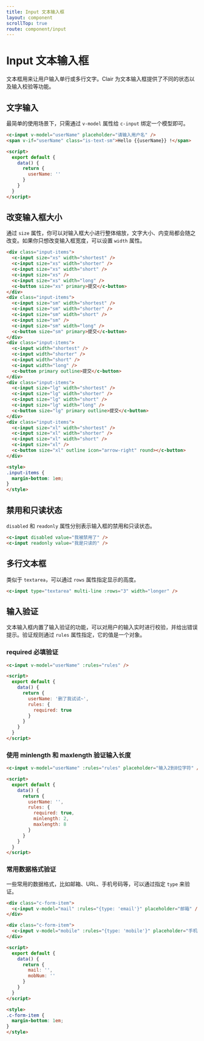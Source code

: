 ```yaml
---
title: Input 文本输入框
layout: component
scrollTop: true
route: component/input
---
```


# Input 文本输入框

文本框用来让用户输入单行或多行文字。Clair 为文本输入框提供了不同的状态以及输入校验等功能。

## 文字输入

最简单的使用场景下，只需通过 `v-model` 属性给 `c-input` 绑定一个模型即可。

```html
<c-input v-model="userName" placeholder="请输入用户名" />
<span v-if="userName" class="is-text-sm">Hello {{userName}} !</span>

<script>
  export default {
    data() {
      return {
        userName: ''
      }
    }
  }
</script>
```

## 改变输入框大小

通过 `size` 属性，你可以对输入框大小进行整体缩放，文字大小、内变局都会随之改变。如果你只想改变输入框宽度，可以设置 `width` 属性。

```html
<div class="input-items">
  <c-input size="xs" width="shortest" />
  <c-input size="xs" width="shorter" />
  <c-input size="xs" width="short" />
  <c-input size="xs" />
  <c-input size="xs" width="long" />
  <c-button size="xs" primary>提交</c-button>
</div>
<div class="input-items">
  <c-input size="sm" width="shortest" />
  <c-input size="sm" width="shorter" />
  <c-input size="sm" width="short" />
  <c-input size="sm" />
  <c-input size="sm" width="long" />
  <c-button size="sm" primary>提交</c-button>
</div>
<div class="input-items">
  <c-input width="shortest" />
  <c-input width="shorter" />
  <c-input width="short" />
  <c-input width="long" />
  <c-button primary outline>提交</c-button>
</div>
<div class="input-items">
  <c-input size="lg" width="shortest" />
  <c-input size="lg" width="shorter" />
  <c-input size="lg" width="short" />
  <c-input size="lg" width="long" />
  <c-button size="lg" primary outline>提交</c-button>
</div>
<div class="input-items">
  <c-input size="xl" width="shortest" />
  <c-input size="xl" width="shorter" />
  <c-input size="xl" width="short" />
  <c-input size="xl" />
  <c-button size="xl" outline icon="arrow-right" round></c-button>
</div>

<style>
.input-items {
  margin-bottom: 1em;
}
</style>
```

## 禁用和只读状态

`disabled` 和 `readonly` 属性分别表示输入框的禁用和只读状态。

```html
<c-input disabled value="我被禁用了" />
<c-input readonly value="我是只读的" />
```

## 多行文本框

类似于 `textarea`，可以通过 `rows` 属性指定显示的高度。

```html
<c-input type="textarea" multi-line :rows="3" width="longer" />
```

## 输入验证


文本输入框内置了输入验证的功能，可以对用户的输入实时进行校验，并给出错误提示。验证规则通过 `rules` 属性指定，它的值是一个对象。

### required 必填验证

```html
<c-input v-model="userName" :rules="rules" />

<script>
  export default {
    data() {
      return {
        userName: '删了我试试~',
        rules: {
          required: true
        }
      }
    }
  }
</script>
```

### 使用 minlength 和 maxlength 验证输入长度

```html
<c-input v-model="userName" :rules="rules" placeholder="输入2到8位字符" />

<script>
  export default {
    data() {
      return {
        userName: '',
        rules: {
          required: true,
          minlength: 2,
          maxlength: 8
        }
      }
    }
  }
</script>
```

### 常用数据格式验证

一些常用的数据格式，比如邮箱、URL、手机号码等，可以通过指定 `type` 来验证。

```html
<div class="c-form-item">
  <c-input v-model="mail" :rules="{type: 'email'}" placeholder="邮箱" />
</div>

<div class="c-form-item">
  <c-input v-model="mobile" :rules="{type: 'mobile'}" placeholder="手机号" />
</div>

<script>
  export default {
    data() {
      return {
        mail: '',
        mobNum: ''
      }
    }
  }
</script>

<style>
.c-form-item {
  margin-bottom: 1em;
}
</style>
```
